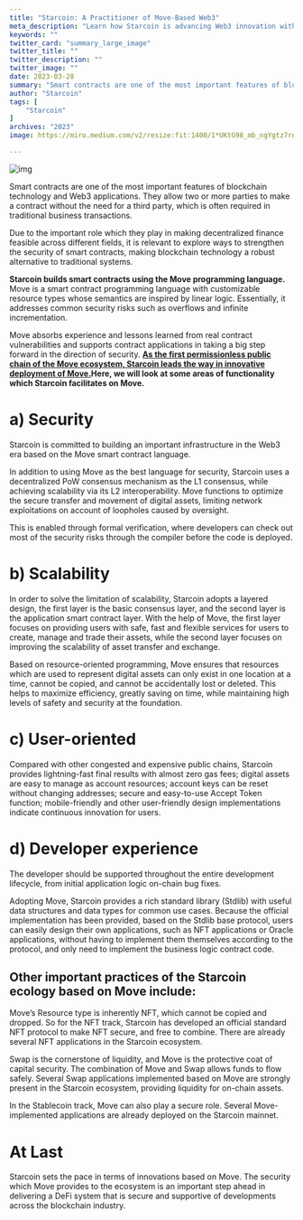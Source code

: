```yaml
---
title: "Starcoin: A Practitioner of Move-Based Web3"
meta_description: "Learn how Starcoin is advancing Web3 innovation with its Move-based blockchain technology."
keywords: ""
twitter_card: "summary_large_image"
twitter_title: ""
twitter_description: ""
twitter_image: ""
date: 2023-03-28
summary: "Smart contracts are one of the most important features of blockchain technology and Web3 applications. They allow two or more parties to make a contract without the need for a third party, which is often..."
author: "Starcoin"
tags: [
    "Starcoin"
]
archives: "2023"
image: https://miro.medium.com/v2/resize:fit:1400/1*UKtG98_mb_ngYgtz7rnaHA.png

---
```


![img](https://miro.medium.com/v2/resize:fit:1400/1*UKtG98_mb_ngYgtz7rnaHA.png)

Smart contracts are one of the most important features of blockchain technology and Web3 applications. They allow two or more parties to make a contract without the need for a third party, which is often required in traditional business transactions.

Due to the important role which they play in making decentralized finance feasible across different fields, it is relevant to explore ways to strengthen the security of smart contracts, making blockchain technology a robust alternative to traditional systems.

**Starcoin builds smart contracts using the Move programming language.** Move is a smart contract programming language with customizable resource types whose semantics are inspired by linear logic. Essentially, it addresses common security risks such as overflows and infinite incrementation.

Move absorbs experience and lessons learned from real contract vulnerabilities and supports contract applications in taking a big step forward in the direction of security. [**As the first permissionless public chain of the Move ecosystem, Starcoin leads the way in innovative deployment of Move.**](https://www.bloomberg.com/press-releases/2021-09-22/westar-launches-first-permissionless-public-chain-starcoin)**Here, we will look at some areas of functionality which Starcoin facilitates on Move.**

# a) Security

Starcoin is committed to building an important infrastructure in the Web3 era based on the Move smart contract language.

In addition to using Move as the best language for security, Starcoin uses a decentralized PoW consensus mechanism as the L1 consensus, while achieving scalability via its L2 interoperability. Move functions to optimize the secure transfer and movement of digital assets, limiting network exploitations on account of loopholes caused by oversight.

This is enabled through formal verification, where developers can check out most of the security risks through the compiler before the code is deployed.

# b) Scalability

In order to solve the limitation of scalability, Starcoin adopts a layered design, the first layer is the basic consensus layer, and the second layer is the application smart contract layer. With the help of Move, the first layer focuses on providing users with safe, fast and flexible services for users to create, manage and trade their assets, while the second layer focuses on improving the scalability of asset transfer and exchange.

Based on resource-oriented programming, Move ensures that resources which are used to represent digital assets can only exist in one location at a time, cannot be copied, and cannot be accidentally lost or deleted. This helps to maximize efficiency, greatly saving on time, while maintaining high levels of safety and security at the foundation.

# c) User-oriented

Compared with other congested and expensive public chains, Starcoin provides lightning-fast final results with almost zero gas fees; digital assets are easy to manage as account resources; account keys can be reset without changing addresses; secure and easy-to-use Accept Token function; mobile-friendly and other user-friendly design implementations indicate continuous innovation for users.

# d) Developer experience

The developer should be supported throughout the entire development lifecycle, from initial application logic on-chain bug fixes.

Adopting Move, Starcoin provides a rich standard library (Stdlib) with useful data structures and data types for common use cases. Because the official implementation has been provided, based on the Stdlib base protocol, users can easily design their own applications, such as NFT applications or Oracle applications, without having to implement them themselves according to the protocol, and only need to implement the business logic contract code.

## **Other important practices of the Starcoin ecology based on Move include:**

Move’s Resource type is inherently NFT, which cannot be copied and dropped. So for the NFT track, Starcoin has developed an official standard NFT protocol to make NFT secure, and free to combine. There are already several NFT applications in the Starcoin ecosystem.

Swap is the cornerstone of liquidity, and Move is the protective coat of capital security. The combination of Move and Swap allows funds to flow safely. Several Swap applications implemented based on Move are strongly present in the Starcoin ecosystem, providing liquidity for on-chain assets.

In the Stablecoin track, Move can also play a secure role. Several Move-implemented applications are already deployed on the Starcoin mainnet.

# At Last

Starcoin sets the pace in terms of innovations based on Move. The security which Move provides to the ecosystem is an important step ahead in delivering a DeFi system that is secure and supportive of developments across the blockchain industry.
